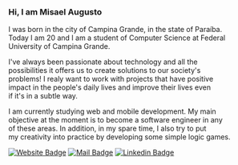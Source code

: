 ### Hi, I am Misael Augusto
<main id="description">
  <p align="justify">
    I was born in the city of Campina Grande, in the state of Paraíba.<br/>
    Today I am 20 and I am a student of Computer Science at Federal<br/>
    University of Campina Grande.
  </p>
  <p>
    I&apos;ve always been passionate about technology and all the<br/>
    possibilities it offers us to create solutions to our society&apos;s<br/>
    problems! I realy want to work with projects that have positive<br/>
    impact in the people's daily lives and improve their lives even<br/>
    if it&apos;s in a subtle way.
  </p>
  <p>
    I am currently studying web and mobile development. My main<br/>
    objective at the moment is to become a software engineer in any<br/>
    of these areas. In addition, in my spare time, I also try to put<br/>
    my creativity into practice by developing some simple logic games.
  </p>
</main>
<footer id="contact">
  
  [![Website Badge](https://img.shields.io/badge/-website-6d8a88?style=for-the-badge&labelColor=6d8a88&logo=cliqz&logoColor=00aef0&link=https://misaelaugusto.dev)](https://misaelaugusto.dev)
  [![Mail Badge](https://img.shields.io/badge/-e--mail-6d8a88?style=for-the-badge&labelColor=6d8a88&logo=gmail&logoColor=d14836&link=https://mail.google.com/mail/u/0/?view=cm&fs=1&to=misael.costa@ccc.ufcg.edu.br&tf=1)](https://mail.google.com/mail/u/0/?view=cm&fs=1&to=misael.costa@ccc.ufcg.edu.br&tf=1)
  [![Linkedin Badge](https://img.shields.io/badge/-linkedin-6d8a88?style=for-the-badge&labelColor=6d8a88&logo=linkedin&logoColor=015987&link=https://www.linkedin.com/in/misael-augusto-b04073192/)](https://www.linkedin.com/in/misael-augusto-b04073192/)
</footer>
